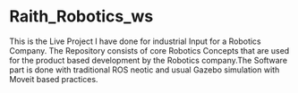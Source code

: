 # Raith_Robotics_ws
This is the Live Project I have done for industrial Input for a Robotics Company. The Repository consists of core Robotics Concepts that are used for the product based development by the Robotics company.The Software part is done with traditional ROS neotic and usual Gazebo simulation with Moveit based practices. 
